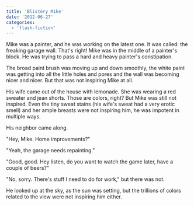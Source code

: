 ```yaml
---
title: 'Blistery Mike'
date: '2012-06-27'
categories:
  - 'flash-fiction'
---
```


Mike was a painter, and he was working on the latest one. It was called: the
freaking garage wall. That's right! Mike was in the middle of a painter's block.
He was trying to pass a hard and heavy painter's constipation.

<!-- truncate -->

The broad paint brush was moving up and down smoothly, the white paint was
getting into all the little holes and pores and the wall was becoming nicer and
nicer. But that was not inspiring Mike at all.

His wife came out of the house with lemonade. She was wearing a red sweater and
jean shorts. Those are colors, right? But Mike was still not inspired. Even the
tiny sweat stains (his wife's sweat had a very erotic smell) and her ample
breasts were not inspiring him, he was impotent in multiple ways.

His neighbor came along.

"Hey, Mike. Home improvements?"

"Yeah, the garage needs repainting."

"Good, good. Hey listen, do you want to watch the game later, have a couple of
beers?"

"No, sorry. There's stuff I need to do for work," but there was not.

He looked up at the sky, as the sun was setting, but the trillions of colors
related to the view were not inspiring him either.
